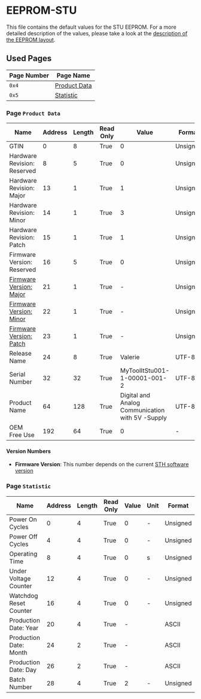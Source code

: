 # EEPROM-STU

This file contains the default values for the STU EEPROM. For a more detailed description of the values, please take a look at the [description of the EEPROM layout](EEPROM.md).

## Used Pages

| Page Number | Page Name                          |
| ----------- | ---------------------------------- |
| `0x4`       | [Product Data](#page:product-data) |
| `0x5`       | [Statistic](#page:statistic)       |

<a name="page:product-data"></a>

### Page `Product Data`

| Name                                               | Address | Length | Read Only | Value                                            | Format   |
| -------------------------------------------------- | ------- | ------ | --------- | ------------------------------------------------ | -------- |
| GTIN                                               | 0       | 8      | True      | 0                                                | Unsigned |
| Hardware Revision: Reserved                        | 8       | 5      | True      | 0                                                | Unsigned |
| Hardware Revision: Major                           | 13      | 1      | True      | 1                                                | Unsigned |
| Hardware Revision: Minor                           | 14      | 1      | True      | 3                                                | Unsigned |
| Hardware Revision: Patch                           | 15      | 1      | True      | 1                                                | Unsigned |
| Firmware Version: Reserved                         | 16      | 5      | True      | 0                                                | Unsigned |
| [Firmware Version: Major](#value:firmware-version) | 21      | 1      | True      | -                                                | Unsigned |
| [Firmware Version: Minor](#value:firmware-version) | 22      | 1      | True      | -                                                | Unsigned |
| [Firmware Version: Patch](#value:firmware-version) | 23      | 1      | True      | -                                                | Unsigned |
| Release Name                                       | 24      | 8      | True      | Valerie                                          | UTF-8    |
| Serial Number                                      | 32      | 32     | True      | MyToolItStu001-1-00001-001-2                     | UTF-8    |
| Product Name                                       | 64      | 128    | True      | Digital and Analog Communication with 5V -Supply | UTF-8    |
| OEM Free Use                                       | 192     | 64     | True      | 0                                                | -        |

#### Version Numbers

- <a name="value:firmware-version"></a> **Firmware Version**: This number depends on the current [STH software version](https://github.com/MyTooliT/STU/releases)

<a name="page:statistic"></a>

### Page `Statistic`

| Name                   | Address | Length | Read Only | Value | Unit | Format   |
| ---------------------- | ------- | ------ | --------- | ----- | ---- | -------- |
| Power On Cycles        | 0       | 4      | True      | 0     | -    | Unsigned |
| Power Off Cycles       | 4       | 4      | True      | 0     | -    | Unsigned |
| Operating Time         | 8       | 4      | True      | 0     | s    | Unsigned |
| Under Voltage Counter  | 12      | 4      | True      | 0     | -    | Unsigned |
| Watchdog Reset Counter | 16      | 4      | True      | 0     | -    | Unsigned |
| Production Date: Year  | 20      | 4      | True      | -     |      | ASCII    |
| Production Date: Month | 24      | 2      | True      | -     |      | ASCII    |
| Production Date: Day   | 26      | 2      | True      | -     |      | ASCII    |
| Batch Number           | 28      | 4      | True      | 2     | -    | Unsigned |
